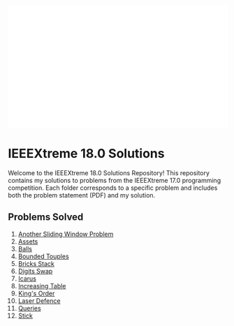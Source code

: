 <p align="center">
  <img src="Assets/ieeextreme_logo_general.png" height=280 width=581 alt="IEEEXtreme 16.0  banner">
</p>

# IEEEXtreme 18.0 Solutions

Welcome to the IEEEXtreme 18.0 Solutions Repository! This repository contains my solutions to problems from the IEEEXtreme 17.0 programming competition. Each folder corresponds to a specific problem and includes both the problem statement (PDF) and my solution.

## Problems Solved

1. [Another Sliding Window Problem](https://github.com/Pavith19/IEEEXtreme18.0-solutions/tree/main/Another%20Sliding%20Window%20Problem)
2. [Assets](https://github.com/Pavith19/IEEEXtreme18.0-solutions/tree/main/Assets)
3. [Balls](https://github.com/Pavith19/IEEEXtreme18.0-solutions/tree/main/Balls)
4. [Bounded Touples](https://github.com/Pavith19/IEEEXtreme18.0-solutions/tree/main/Bounded%20Touples)
5. [Bricks Stack](https://github.com/Pavith19/IEEEXtreme18.0-solutions/tree/main/Bricks%20Stack)
6. [Digits Swap](https://github.com/Pavith19/IEEEXtreme18.0-solutions/tree/main/Digits%20swap)
7. [Icarus](https://github.com/Pavith19/IEEEXtreme18.0-solutions/tree/main/Icarus)
8. [Increasing Table](https://github.com/Pavith19/IEEEXtreme18.0-solutions/tree/main/Increasing%20Table)
9. [King's Order](https://github.com/Pavith19/IEEEXtreme18.0-solutions/tree/main/King's%20Order)
10. [Laser Defence](https://github.com/Pavith19/IEEEXtreme18.0-solutions/tree/main/Laser%20Defence)
11. [Queries](https://github.com/Pavith19/IEEEXtreme18.0-solutions/tree/main/Queries)
12. [Stick](https://github.com/Pavith19/IEEEXtreme18.0-solutions/tree/main/Stick)

